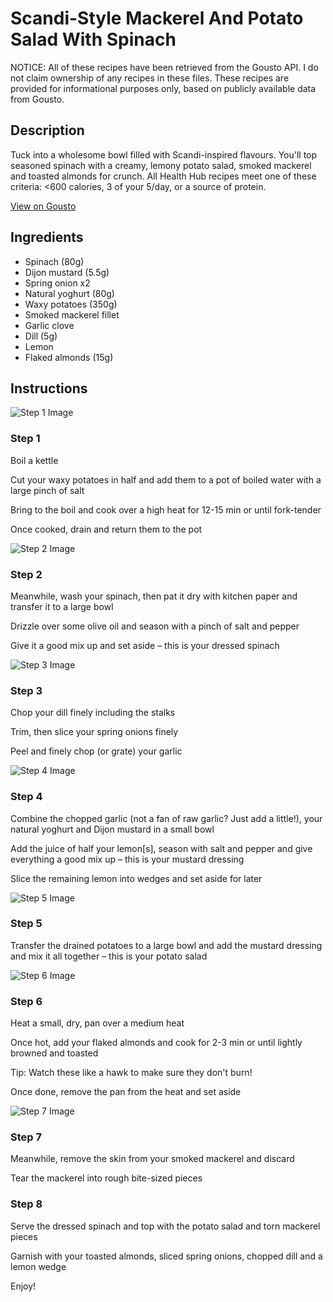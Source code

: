 # Scandi-Style Mackerel And Potato Salad With Spinach

NOTICE: All of these recipes have been retrieved from the Gousto API. I do not claim ownership of any recipes in these files. These recipes are provided for informational purposes only, based on publicly available data from Gousto.

## Description

Tuck into a wholesome bowl filled with Scandi-inspired flavours. You'll top seasoned spinach with a creamy, lemony potato salad, smoked mackerel and toasted almonds for crunch. All Health Hub recipes meet one of these criteria: <600 calories, 3 of your 5/day, or a source of protein.

[View on Gousto](https://www.gousto.co.uk/recipes/cookbook/scandi-style-mackerel-potato-salad-with-spinach)

## Ingredients

- Spinach (80g)
- Dijon mustard (5.5g)
- Spring onion x2
- Natural yoghurt (80g)
- Waxy potatoes (350g)
- Smoked mackerel fillet
- Garlic clove
- Dill (5g)
- Lemon
- Flaked almonds (15g)

## Instructions

![Step 1 Image](https://production-media.gousto.co.uk/cms/recipe-step-image/1581.-step-1-x200.jpg)

### Step 1

Boil a kettle

Cut your waxy potatoes in half and add them to a pot of boiled water with a large pinch of salt

Bring to the boil and cook over a high heat for 12-15 min or until fork-tender

Once cooked, drain and return them to the pot

![Step 2 Image](https://production-media.gousto.co.uk/cms/recipe-step-image/1581.-step-2-x200.jpg)

### Step 2

Meanwhile, wash your spinach, then pat it dry with kitchen paper and transfer it to a large bowl

Drizzle over some olive oil and season with a pinch of salt and pepper

Give it a good mix up and set aside – this is your dressed spinach

![Step 3 Image](https://production-media.gousto.co.uk/cms/recipe-step-image/1581.-step-3-x200.jpg)

### Step 3

Chop your dill finely including the stalks

Trim, then slice your spring onions finely

Peel and finely chop (or grate) your garlic

![Step 4 Image](https://production-media.gousto.co.uk/cms/recipe-step-image/1581.-step-4-x200.jpg)

### Step 4

Combine the chopped garlic (not a fan of raw garlic? Just add a little!), your natural yoghurt and Dijon mustard in a small bowl

Add the juice of half your<span class="text-danger"> </span>lemon[s], season with salt and pepper and give everything a good mix up – this is your mustard dressing

Slice the remaining lemon into wedges and set aside for later

![Step 5 Image](https://production-media.gousto.co.uk/cms/recipe-step-image/1581.-step-5-x200.jpg)

### Step 5

Transfer the drained potatoes to a large bowl and add the mustard dressing and mix it all together – this is your potato salad

![Step 6 Image](https://production-media.gousto.co.uk/cms/recipe-step-image/1581.-step-6-x200.jpg)

### Step 6

Heat a small, dry, pan over a medium heat

Once hot, add your flaked almonds and cook for 2-3 min or until lightly browned and toasted

Tip: Watch these like a hawk to make sure they don't burn!

Once done, remove the pan from the heat and set aside

![Step 7 Image](https://production-media.gousto.co.uk/cms/recipe-step-image/1581.-step-7-x200.jpg)

### Step 7

Meanwhile, remove the skin from your smoked mackerel and discard

Tear the mackerel into rough bite-sized pieces

### Step 8

Serve the dressed spinach and top with the potato salad and torn mackerel pieces

Garnish with your toasted almonds, sliced spring onions, chopped dill and a lemon wedge

Enjoy!

